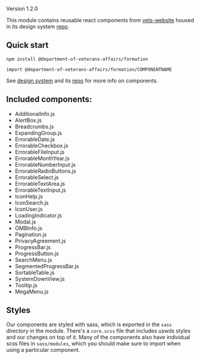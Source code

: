 Version 1.2.0

This module contains reusable react components from [vets-website](https://github.com/department-of-veterans-affairs/vets-website) housed in its design system [repo](https://github.com/department-of-veterans-affairs/design-system).

## Quick start

`npm install @department-of-veterans-affairs/formation`

`import @department-of-veterans-affairs/formation/COMPONENTNAME`

See [design system](https://department-of-veterans-affairs.github.io/design-system/) and its [repo](https://github.com/department-of-veterans-affairs/design-system) for more info on components.

## Included components:

- AdditionalInfo.js
- AlertBox.js
- Breadcrumbs.js
- ExpandingGroup.js
- ErrorableDate.js
- ErrorableCheckbox.js
- ErrorableFileInput.js
- ErrorableMonthYear.js
- ErrorableNumberInput.js
- ErrorableRadioButtons.js
- ErrorableSelect.js
- ErrorableTextArea.js
- ErrorableTextInput.js
- IconHelp.js
- IconSearch.js
- IconUser.js
- LoadingIndicator.js
- Modal.js
- OMBInfo.js
- Pagination.js
- PrivacyAgreement.js
- ProgressBar.js
- ProgressButton.js
- SearchMenu.js
- SegmentedProgressBar.js
- SortableTable.js
- SystemDownView.js
- Tooltip.js
- MegaMenu.js

## Styles

Our components are styled with sass, which is exported in the `sass` directory in the module. There's a `core.scss` file that includes uswds styles and our changes on top of it. Many of the components also have individual scss files in `sass/modules`, which you should make sure to import when using a particular component.
